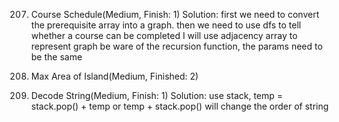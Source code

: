 207. Course Schedule(Medium, Finish: 1)
    Solution: first we need to convert the prerequisite array into a graph. 
              then we need to use dfs to tell whether a course can be completed 
              I will use adjacency array to represent graph 
              be ware of the recursion function, the params need to be the same 

695. Max Area of Island(Medium, Finished: 2)
394. Decode String(Medium, Finish: 1)
    Solution: use stack, temp = stack.pop() + temp or temp + stack.pop() will change the order of string